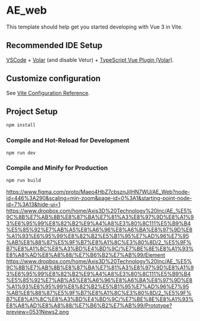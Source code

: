 # AE_web

This template should help get you started developing with Vue 3 in Vite.

## Recommended IDE Setup

[VSCode](https://code.visualstudio.com/) + [Volar](https://marketplace.visualstudio.com/items?itemName=johnsoncodehk.volar) (and disable Vetur) + [TypeScript Vue Plugin (Volar)](https://marketplace.visualstudio.com/items?itemName=johnsoncodehk.vscode-typescript-vue-plugin).

## Customize configuration

See [Vite Configuration Reference](https://vitejs.dev/config/).

## Project Setup

```sh
npm install
```

### Compile and Hot-Reload for Development

```sh
npm run dev
```

### Compile and Minify for Production

```sh
npm run build
```
https://www.figma.com/proto/Maeo4HbZ7cbsznJjlHN7WU/AE_Web?node-id=446%3A290&scaling=min-zoom&page-id=0%3A1&starting-point-node-id=7%3A13&hide-ui=1
https://www.dropbox.com/home/Axis3D%20Technology%20Inc/AE_%E5%9C%8B%E7%AB%8B%E8%87%BA%E7%81%A3%E8%97%9D%E8%A1%93%E6%95%99%E8%82%B2%E9%A4%A8%E3%80%8C111%E5%B9%B4%E5%85%92%E7%AB%A5%E8%A6%96%E8%A6%BA%E8%97%9D%E8%A1%93%E6%95%99%E8%82%B2%E5%B1%95%E7%AD%96%E7%95%AB%E8%88%87%E5%9F%B7%E8%A1%8C%E3%80%8D/2_%E5%9F%B7%E8%A1%8C%E8%A3%BD%E4%BD%9C/%E7%BE%8E%E8%A1%93%E8%A8%AD%E8%A8%88/%E7%B6%B2%E7%AB%99/Element
https://www.dropbox.com/home/Axis3D%20Technology%20Inc/AE_%E5%9C%8B%E7%AB%8B%E8%87%BA%E7%81%A3%E8%97%9D%E8%A1%93%E6%95%99%E8%82%B2%E9%A4%A8%E3%80%8C111%E5%B9%B4%E5%85%92%E7%AB%A5%E8%A6%96%E8%A6%BA%E8%97%9D%E8%A1%93%E6%95%99%E8%82%B2%E5%B1%95%E7%AD%96%E7%95%AB%E8%88%87%E5%9F%B7%E8%A1%8C%E3%80%8D/2_%E5%9F%B7%E8%A1%8C%E8%A3%BD%E4%BD%9C/%E7%BE%8E%E8%A1%93%E8%A8%AD%E8%A8%88/%E7%B6%B2%E7%AB%99/Prototype?preview=0531News2.png